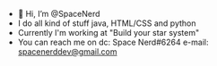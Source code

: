- 👋 Hi, I’m @SpaceNerd
- I do all kind of stuff java, HTML/CSS and python
- Currently I'm working at "Build your star system"
- You can reach me on dc: Space Nerd#6264
                      e-mail: spacenerddev@gmail.com

<!---
SpaceNerde/SpaceNerde is a ✨ special ✨ repository because its `README.md` (this file) appears on your GitHub profile.
You can click the Preview link to take a look at your changes.
--->
